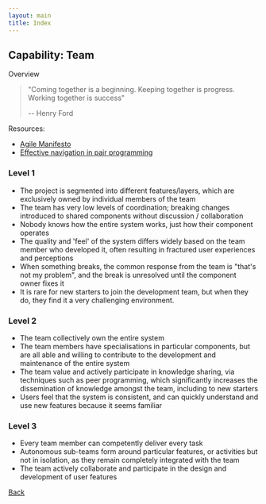 ```yaml
---
layout: main
title: Index
---
```


## Capability: Team

Overview



>"Coming together is a beginning. Keeping together is progress. Working together is success"
>
> -- Henry Ford



Resources:
 - [Agile Manifesto](http://agilemanifesto.org/)
 - [Effective navigation in pair programming](https://www.thoughtworks.com/insights/blog/effective-navigation-in-pair-programming)

### Level 1
 - The project is segmented into different features/layers, which are exclusively owned by individual members of the team
 - The team has very low levels of coordination; breaking changes introduced to shared components without discussion / collaboration
 - Nobody knows how the entire system works, just how their component operates
 - The quality and 'feel' of the system differs widely based on the team member who developed it, often resulting in fractured user experiences and perceptions 
 - When something breaks, the common response from the team is "that's not my problem", and the break is unresolved until the component owner fixes it
 - It is rare for new starters to join the development team, but when they do, they find it a very challenging environment.


### Level 2
 - The team collectively own the entire system
 - The team members have specialisations in particular components, but are all able and willing to contribute to the development and maintenance of the entire system
 - The team value and actively participate in knowledge sharing, via techniques such as peer programming, which significantly increases the dissemination of 
 knowledge amongst the team, including to new starters
 - Users feel that the system is consistent, and can quickly understand and use new features because it seems familiar
 

### Level 3
 - Every team member can competently deliver every task
 - Autonomous sub-teams form around particular features, or activities but not in isolation, as they remain completely integrated with the team
 - The team actively collaborate and participate in the design and development of user features


[Back](https://github.com/colugo/cautious-turtle)
